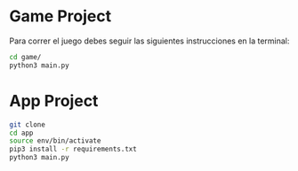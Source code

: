 # Game Project

Para correr el juego debes seguir las siguientes instrucciones en la terminal:

```sh
cd game/
python3 main.py
```

# App Project

```sh
git clone
cd app
source env/bin/activate
pip3 install -r requirements.txt
python3 main.py
```